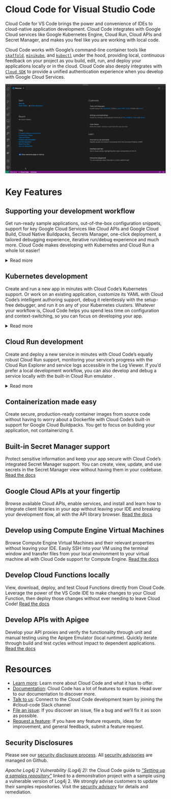 # Cloud Code for Visual Studio Code

Cloud Code for VS Code brings the power and convenience of IDEs to cloud-native application development. Cloud Code integrates with Google Cloud services like Google
Kubernetes Engine, Cloud Run, Cloud APIs and Secret Manager, and makes you feel like you are working with local code.

Cloud Code works with Google’s command-line container tools like [`skaffold`](https://skaffold.dev/), [`minikube`](https://minikube.sigs.k8s.io/docs/), and
[`kubectl`](https://kubernetes.io/docs/tasks/tools/install-kubectl/) under the hood, providing local, continuous feedback on your project as you build, edit, run,
and deploy your applications locally or in the cloud. Cloud Code also deeply integrates with [`Cloud SDK`](https://cloud.google.com/sdk) to provide a
unified authentication experience when you develop with Google Cloud Services.

![E2E workflow](https://github.com/GoogleCloudPlatform/cloud-code-vscode/raw/master/images/cloud-code-quick-deploy.gif)

# Key Features

## Supporting your development workflow

Get run-ready sample applications, out-of-the-box configuration snippets, support for key Google Cloud Services like Cloud APIs and Google Cloud Build,
Cloud Native Buildpacks, Secrets Manager, one-click deployment, a tailored debugging experience, iterative run/debug experience and much more. Cloud Code makes
developing with Kubernetes and Cloud Run a whole lot easier!

<details>
  <summary>Read more</summary>

### Highlights

- Pick your preferred language with Cloud Code’s support for Go, Java, Node.js, Python, and .NET Core app development.
- Get straight to developing with Cloud Code’s simplified authentication workflow that uses your Google Cloud credentials.
- Monitor your app with streaming logs and customize the output with additional filters to produce results that are meaningful to you.

</details>

## Kubernetes development

Create and run a new app in minutes with Cloud Code’s Kubernetes support. Or work on an existing application, customize its YAML with Cloud Code’s intelligent
authoring support, debug it relentlessly with the setup-free debugger, and run it on any of your Kubernetes clusters. Whatever your workflow is, Cloud Code helps
you spend less time on configuration and context-switching, so you can focus on developing your app.

<details>
  <summary>Read more</summary>

### Highlights

- Get started with built-in ready-to-run starter Kubernetes apps for your favorite languages and frameworks.
    [Read the docs](https://cloud.google.com/code/docs/vscode/creating-an-application)
- Maintain an efficient development workflow with Cloud Code’s rapid edit, package, and deploy to cluster loop; see your edits reflected in your app in real-time!
    [Read the docs](https://cloud.google.com/code/docs/vscode/running-an-application)
- Browse and manage your  Kubernetes resources from within your IDE with the Kubernetes Explorer. Just right-click and select an available action for your resource,
    no complex CLI commands necessary. [Read the docs](https://cloud.google.com/code/docs/vscode/using-the-kubernetes-explorer)
- Create a remote Kubernetes cluster with Google Kubernetes Engine, EKS, or AKS, or work with a local cluster, either the integrated minikube cluster or a Docker
    Desktop local cluster, to run your app. [Read the docs](https://cloud.google.com/code/docs/vscode/adding-a-cluster)
- Set breakpoints, inspect variables, and perform other debugging tasks with integrated debugging support and without having to manually set up configuration.
    [Read the docs](https://cloud.google.com/code/docs/vscode/debug)
- Make easy work of setting up and customizing Kubernetes configuration files with Cloud Code’s YAML authoring assistance with out-of-the-box solutions for common
    schema, support for Custom Resources (CRDs) like Istio and Knative, smart completions, syntax coloring, documentation on hover, and linting support.
    [Read the docs](https://cloud.google.com/code/docs/vscode/yaml-editing)

</details>

## Cloud Run development

Create and deploy a new service in minutes with Cloud Code’s equally robust Cloud Run support, monitoring your service’s progress with the Cloud Run Explorer and service
logs accessible in the Log Viewer. If you’d prefer a local development workflow, you can also develop and debug a service locally with the built-in Cloud Run emulator .

<details>
  <summary>Read more</summary>

### Highlights

- Deploy a service to Cloud Run, customizing your deployment platform and build settings along the way, from within your IDE.
    [Read the docs](https://cloud.google.com/code/docs/vscode/deploying-a-cloud-run-app)
- Locally debug your service via the Cloud Run emulator and perform tasks you normally do when debugging local code as you develop your app. With Cloud Code’s fast
    iterative development, you can automatically redeploy changes to the emulator as you make them.
    [Read the docs](https://cloud.google.com/code/docs/vscode/debugging-a-cloud-run-app)
- Monitor the status of your Cloud Run services as well as their revisions and essential properties with the Cloud Run Explorer.
    [Read the docs](https://cloud.google.com/code/docs/vscode/cloud-run-explorer)

</details>

## Containerization made easy

Create secure, production-ready container images from source code without having to worry about a Dockerfile with Cloud Code’s built-in support for
Google Cloud Buildpacks. You get to focus on building your application, not containerizing it.

## Built-in Secret Manager support

Protect sensitive information and keep your app secure with Cloud Code’s integrated Secret Manager support. You can create, view, update, and use secrets in the
Secret Manager view without having them in your codebase. [Read the docs](https://cloud.google.com/code/docs/vscode/secret-manager)

## Google Cloud APIs at your fingertip

Browse available Cloud APIs, enable services, and install and learn how to integrate client libraries in your app without leaving your IDE and breaking your development
flow, all with the API library browser. [Read the docs](https://cloud.google.com/code/docs/vscode/client-libraries)

## Develop using Compute Engine Virtual Machines

Browse Compute Engine Virtual Machines and their relevant properties without leaving your IDE.  Easily SSH into your VM using the terminal window and transfer files
from your local environment to your virtual machine all with Cloud Code support for Compute Engine. [Read the docs](https://cloud.google.com/code/docs/vscode/manage-vms)

## Develop Cloud Functions locally

View, download, deploy, and test Cloud Functions directly from Cloud Code. Leverage the power of the VS Code IDE to make changes to your Cloud Function, then deploy those changes
without ever needing to leave Cloud Code! [Read the docs](https://cloud.google.com/code/docs/vscode/manage-vms)

## Develop APIs with Apigee

Develop your API proxies and verify the functionality through unit and manual testing using the Apigee Emulator (local runtime). Quickly iterate
through build and test cycles without impact to dependent applications.
[Read the docs](https://cloud.google.com/apigee/docs/api-platform/local-development/overview)

# Resources

- [Learn more](https://cloud.google.com/code): Learn more about Cloud Code and what it has to offer.
- [Documentation](https://cloud.google.com/code/docs/vscode): Cloud Code has a lot of features to explore. Head over to our documentation to discover more.
- [Talk to us](https://join.slack.com/t/googlecloud-community/shared_invite/zt-erdf4ity-8ZMUQ18DYV~5hkbZ~gCswg): Connect to the Cloud Code development team by joining
  the #cloud-code Slack channel
- [File an issue](https://github.com/GoogleCloudPlatform/cloud-code-vscode/issues/new?assignees=&labels=&template=bug_report.md&title=): If you discover an issue, file a
  bug and we’ll fix it as soon as possible.
- [Request a feature](https://github.com/GoogleCloudPlatform/cloud-code-vscode/issues/new?assignees=&labels=enhancement&template=feature_request.md&title=): If you have
  any feature requests, ideas for improvement, and general feedback, submit a feature request.

## Security Disclosures

Please see our [security disclosure process](SECURITY.md).  All [security advisories](https://github.com/GoogleCloudPlatform/cloud-code-vscode/security/advisories) are managed on Github.

*Apache Log4j 2 Vulnerability (Log4j 2):* the Cloud Code guide to [*"Setting up a samples repository"*](https://cloud.google.com/code/docs/vscode/set-up-sample-repo) linked to a demonstration project with a sample using a vulnerable version of Log4j 2. We strongly advise customers to update their samples repositories. Visit the [security advisory](https://github.com/GoogleCloudPlatform/cloud-code-vscode/security/advisories/GHSA-3ghm-xvvq-qqh6) for details and remediation.
